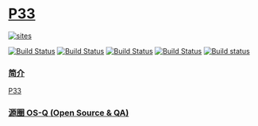 ﻿# [P33](https://github.com/OS-Q/P33)

[![sites](http://182.61.61.133/link/resources/OSQ.png)](http://www.OS-Q.com)

[![Build Status](https://github.com/OS-Q/P33/workflows/PIO/badge.svg)](https://github.com/OS-Q/P33/actions/workflows/PIO.yml)
[![Build Status](https://circleci.com/gh/OS-Q/P33.svg?style=svg)](https://circleci.com/gh/OS-Q/P33)
[![Build Status](https://travis-ci.com/OS-Q/P33.svg?branch=master)](https://travis-ci.com/OS-Q/P33)
[![Build Status](https://cloud.drone.io/api/badges/OS-Q/P33/status.svg)](https://cloud.drone.io/OS-Q/P33)
[![Build status](https://ci.appveyor.com/api/projects/status/pgd9a8gwprqw0b3n?svg=true)](https://ci.appveyor.com/project/Qitas/p33)

### [简介](https://github.com/OS-Q/P33/wiki)

[P33](https://github.com/OS-Q/P33)

### [源圈 OS-Q (Open Source & QA) ](http://www.OS-Q.com)
